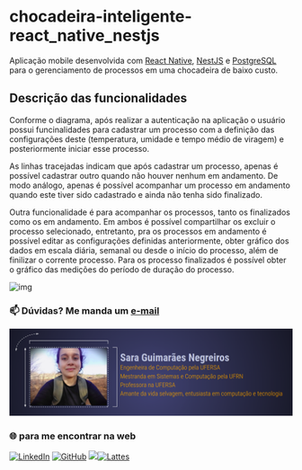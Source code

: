 # chocadeira-inteligente-react_native_nestjs

Aplicação mobile desenvolvida com [React Native](https://nestjs.com/), [NestJS](https://reactnative.dev/) e [PostgreSQL](https://www.postgresql.org/) para o gerenciamento de processos em uma chocadeira de baixo custo.

## Descrição das funcionalidades

Conforme o diagrama, após realizar a autenticação na aplicação o usuário possui funcinalidades para cadastrar um processo com a definição das configurações deste (temperatura, umidade e tempo médio de viragem) e posteriormente iniciar esse processo.

As linhas tracejadas indicam que após cadastrar um processo, apenas é possível cadastrar outro quando não houver nenhum em andamento. De modo análogo, apenas é possível acompanhar um processo em andamento quando este tiver sido cadastrado e ainda não tenha sido finalizado.

Outra funcionalidade é para acompanhar os processos, tanto os finalizados como os em andamento. Em ambos é possível compartilhar os excluir o processo selecionado, entretanto, pra os processos em andamento é possível editar as configurações definidas anteriormente, obter gráfico dos dados em escala diária, semanal ou desde o início do processo, além de finilizar o corrente processo. Para os processo finalizados é possível obter o gráfico das medições do período de duração do processo.

![img](https://github.com/guimaraaes/chocadeira-inteligente-react_native/blob/main/assets/chocadeira-inteligente_%20funcionalidades.png)

### :mailbox: Dúvidas? Me manda um [e-mail](sguimaraaes@gmail.com) 

<img src="https://raw.githubusercontent.com/guimaraaes/guimaraaes/master/assets/card-readme.png" >

### :globe_with_meridians: para me encontrar na web
[![LinkedIn](https://img.shields.io/badge/-LINKEDIN-0077B5?style=for-the-badge&logo=linkedin&logoColor=white)](https://www.linkedin.com/in/sara-guimar%C3%A3es-negreiros-aa2382155/)
[![GitHub](https://img.shields.io/badge/github-%23100000.svg?&style=for-the-badge&logo=github&logoColor=white)](https://guimaraaes.github.io/guimaraaes/)
[<img height="25" src="https://i.imgur.com/2iVxee6.png">![Lattes](https://img.shields.io/badge/lattes-%23100000?logoColor=blue&style=for-the-badge)](http://lattes.cnpq.br/7082901769077209)
